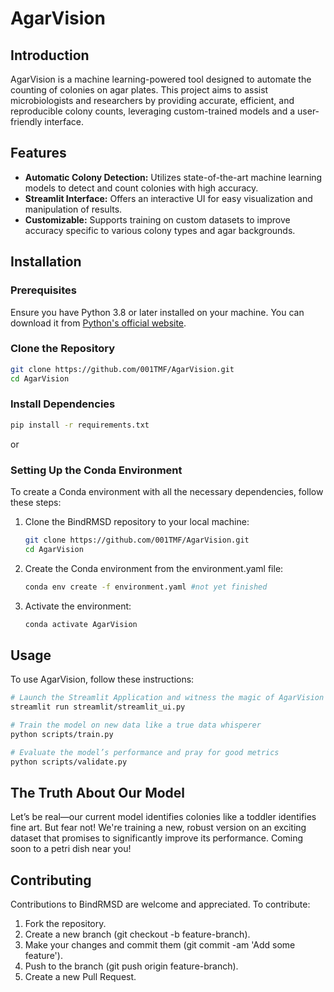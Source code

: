 # AgarVision

## Introduction
AgarVision is a machine learning-powered tool designed to automate the counting of colonies on agar plates. This project aims to assist microbiologists and researchers by providing accurate, efficient, and reproducible colony counts, leveraging custom-trained models and a user-friendly interface.

## Features
- **Automatic Colony Detection:** Utilizes state-of-the-art machine learning models to detect and count colonies with high accuracy.
- **Streamlit Interface:** Offers an interactive UI for easy visualization and manipulation of results.
- **Customizable:** Supports training on custom datasets to improve accuracy specific to various colony types and agar backgrounds.

## Installation

### Prerequisites
Ensure you have Python 3.8 or later installed on your machine. You can download it from [Python's official website](https://www.python.org/downloads/).

### Clone the Repository
```bash
git clone https://github.com/001TMF/AgarVision.git
cd AgarVision
```
### Install Dependencies
```bash
pip install -r requirements.txt
```
or

### Setting Up the Conda Environment

To create a Conda environment with all the necessary dependencies, follow these steps:

1. Clone the BindRMSD repository to your local machine:
   ```bash
   git clone https://github.com/001TMF/AgarVision.git
   cd AgarVision
   ```
2. Create the Conda environment from the environment.yaml file:
   ```bash
   conda env create -f environment.yaml #not yet finished 
   ```
3. Activate the environment:
   ```bash
   conda activate AgarVision
   ```
    
## Usage
To use AgarVision, follow these instructions:

```bash
# Launch the Streamlit Application and witness the magic of AgarVision
streamlit run streamlit/streamlit_ui.py
```
```bash
# Train the model on new data like a true data whisperer
python scripts/train.py
```
```bash
# Evaluate the model’s performance and pray for good metrics
python scripts/validate.py
```


## The Truth About Our Model
Let’s be real—our current model identifies colonies like a toddler identifies fine art. But fear not! We're training a new, robust version on an exciting dataset that promises to significantly improve its performance. Coming soon to a petri dish near you!


## Contributing

Contributions to BindRMSD are welcome and appreciated. To contribute:

   1. Fork the repository.
   2. Create a new branch (git checkout -b feature-branch). 
   3. Make your changes and commit them (git commit -am 'Add some feature').
   4. Push to the branch (git push origin feature-branch).
   5. Create a new Pull Request.